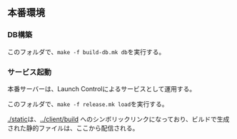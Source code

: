 ## 本番環境

### DB構築

このフォルダで、`make -f build-db.mk db`を実行する。

### サービス起動

本番サーバーは、Launch Controlによるサービスとして運用する。

このフォルダで、`make -f release.mk load`を実行する。

[./static](./static)は、[../client/build](./client/build)
へのシンボリックリンクになっており、ビルドで生成された静的ファイルは、ここから配信される。
